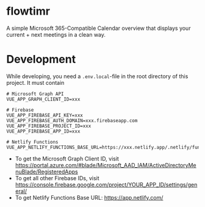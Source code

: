 # flowtimr
A simple Microsoft 365-Compatible Calendar overview that displays your current + next meetings in a clean way.

# Development
While developing, you need a `.env.local`-file in the root directory of this project. It must contain

```
# Microsoft Graph API
VUE_APP_GRAPH_CLIENT_ID=xxx

# Firebase
VUE_APP_FIREBASE_API_KEY=xxx
VUE_APP_FIREBASE_AUTH_DOMAIN=xxx.firebaseapp.com
VUE_APP_FIREBASE_PROJECT_ID=xxx
VUE_APP_FIREBASE_APP_ID=xxx

# Netlify Functions
VUE_APP_NETLIFY_FUNCTIONS_BASE_URL=https://xxx.netlify.app/.netlify/functions/
```

- To get the Microsoft Graph Client ID, visit https://portal.azure.com/#blade/Microsoft_AAD_IAM/ActiveDirectoryMenuBlade/RegisteredApps
- To get all other Firebase IDs, visit https://console.firebase.google.com/project/YOUR_APP_ID/settings/general/
- To get Netlify Functions Base URL: https://app.netlify.com/